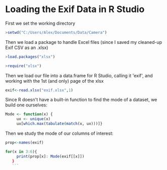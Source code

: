 # Loading the Exif Data in R Studio

First we set the working directory

```R
>setwd("C:/Users/Alex/Documents/Data/Camera")
```

Then we load a package to handle Excel files (since I saved my cleaned-up Exif CSV as an .xlsx)

```R
>load.packages("xlsx") 
```
 ```R
 >require("xlsx")
 ```

Then we load our file into a data.frame for R Studio, calling it 'exif', and working with the 1st (and only) page of the xlsx

```R
exif<-read.xlsx("exif.xlsx",1)
```

Since R doesn't have a built-in function to find the mode of a dataset, we build one ourselves:

```R
Mode <- function(x) {
     ux <- unique(x)
     ux[which.max(tabulate(match(x, ux)))]}
 ```
 
 Then we study the mode of our columns of interest:
 
 ```R
 prop<-names(exif)
 ```
 
 ```R
 for(x in 3:6){
      print(prop[x]: Mode(exif[[x]])
    }
    ```
   



